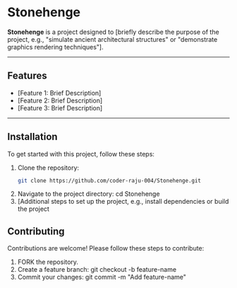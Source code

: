 # Stonehenge

**Stonehenge** is a project designed to [briefly describe the purpose of the project, e.g., "simulate ancient architectural structures" or "demonstrate graphics rendering techniques"].

---

## Features

- [Feature 1: Brief Description]
- [Feature 2: Brief Description]
- [Feature 3: Brief Description]

---

## Installation

To get started with this project, follow these steps:

1. Clone the repository:
   ```bash
   git clone https://github.com/coder-raju-004/Stonehenge.git

2. Navigate to the project directory: cd Stonehenge
3. [Additional steps to set up the project, e.g., install dependencies or build the project

## Contributing
Contributions are welcome! Please follow these steps to contribute:

1. FORK the repository.
2. Create a feature branch: git checkout -b feature-name
3. Commit your changes: git commit -m "Add feature-name"
